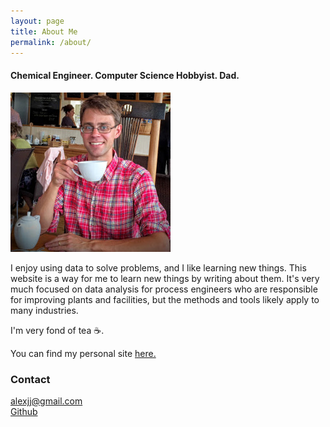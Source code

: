 ```yaml
---
layout: page
title: About Me
permalink: /about/
---
```


#### Chemical Engineer. Computer Science Hobbyist. Dad.
![me](/images/me.jpg)

I enjoy using data to solve problems, and I like learning new things. This website is a way for me to learn new things by writing about them. It's very much focused on data analysis for process engineers who are responsible for improving plants and facilities, but the methods and tools likely apply to many industries.

I'm very fond of tea ☕.

You can find my personal site [here.](https://alexjj.com)

### Contact

<alexjj@gmail.com><br>
[Github](https://github.com/alexjj)

